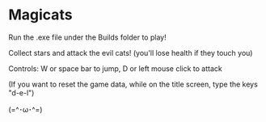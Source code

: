 # Magicats
Run the .exe file under the Builds folder to play!

Collect stars and attack the evil cats! (you'll lose health if they touch you)

Controls: W or space bar to jump, D or left mouse click to attack

(If you want to reset the game data, while on the title screen, type the keys "d-e-l") 

(=^･ω･^=)

